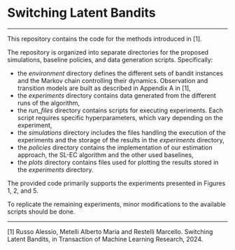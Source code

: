 # Switching Latent Bandits

-------------------------------------

This repository contains the code for the methods introduced in [1].

The repository is organized into separate directories for the proposed simulations, baseline policies, and data generation scripts.
Specifically:
- the *environment* directory defines the different sets of bandit instances and the Markov chain controlling their dynamics. Observation and transition models are built as described in Appendix A in [1],
- the *experiments* directory contains data generated from the different runs of the algorithm,
- the *run_files* directory contains scripts for executing experiments. Each script requires specific hyperparameters, which vary depending on the experiment,
- the *simulations* directory includes the files handling the execution of the experiments and the storage of the results in the *experiments* directory,
- the *policies* directory contains the implementation of our estimation approach, the SL-EC algorithm and the other used baselines,
- the *plots* directory contains files used for plotting the results stored in the *experiments* directory. 

The provided code primarily supports the experiments presented in Figures 1, 2, and 5.  

To replicate the remaining experiments, minor modifications to the available scripts should be done.

------------------------------------

[1] Russo Alessio, Metelli Alberto Maria and Restelli Marcello. Switching Latent Bandits, in Transaction of Machine Learning Research, 2024.